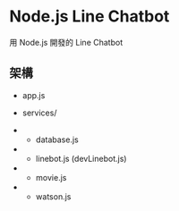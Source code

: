 # Node.js Line Chatbot

用 Node.js 開發的 Line Chatbot

## 架構

* app.js  

* services/  
* * database.js  
* * linebot.js (devLinebot.js)  
* * movie.js  
* * watson.js  
  
